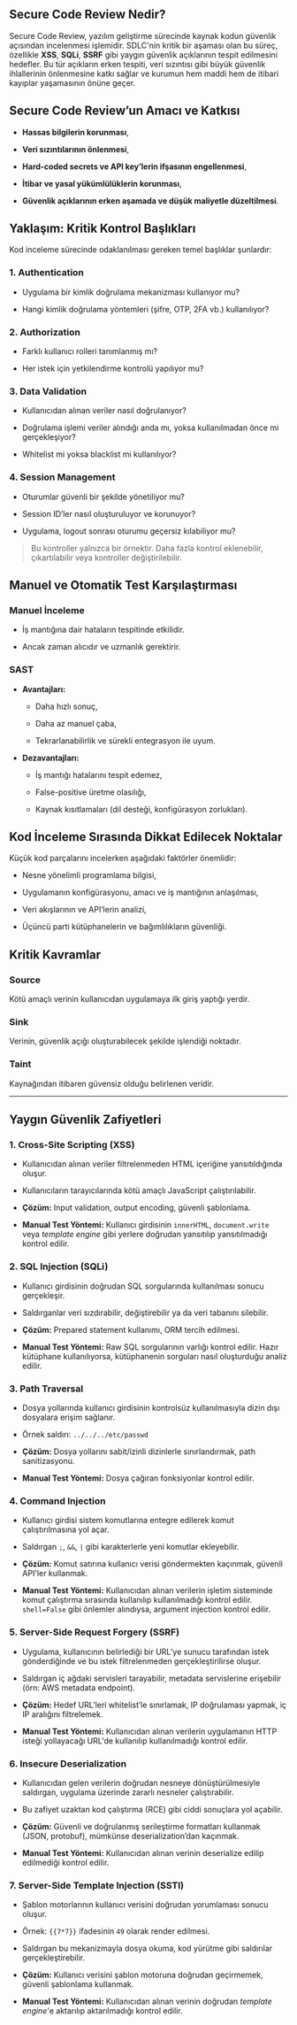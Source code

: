 ## **Secure Code Review Nedir?**

Secure Code Review, yazılım geliştirme sürecinde kaynak kodun güvenlik açısından incelenmesi işlemidir. SDLC'nin kritik bir aşaması olan bu süreç, özellikle **XSS**, **SQLi**, **SSRF** gibi yaygın güvenlik açıklarının tespit edilmesini hedefler. Bu tür açıkların erken tespiti, veri sızıntısı gibi büyük güvenlik ihlallerinin önlenmesine katkı sağlar ve kurumun hem maddi hem de itibari kayıplar yaşamasının önüne geçer.

## **Secure Code Review’un Amacı ve Katkısı**

- **Hassas bilgilerin korunması**,
    
- **Veri sızıntılarının önlenmesi**,
    
- **Hard-coded secrets ve API key’lerin ifşasının engellenmesi**,
    
- **İtibar ve yasal yükümlülüklerin korunması**,
    
- **Güvenlik açıklarının erken aşamada ve düşük maliyetle düzeltilmesi**.
    

## **Yaklaşım: Kritik Kontrol Başlıkları**

Kod inceleme sürecinde odaklanılması gereken temel başlıklar şunlardır:

### **1. Authentication**

- Uygulama bir kimlik doğrulama mekanizması kullanıyor mu?
    
- Hangi kimlik doğrulama yöntemleri (şifre, OTP, 2FA vb.) kullanılıyor?
    

### **2. Authorization**

- Farklı kullanıcı rolleri tanımlanmış mı?
    
- Her istek için yetkilendirme kontrolü yapılıyor mu?
    

### **3. Data Validation**

- Kullanıcıdan alınan veriler nasıl doğrulanıyor?
    
- Doğrulama işlemi veriler alındığı anda mı, yoksa kullanılmadan önce mi gerçekleşiyor?
    
- Whitelist mi yoksa blacklist mi kullanılıyor?
    

### **4. Session Management**

- Oturumlar güvenli bir şekilde yönetiliyor mu?
    
- Session ID’ler nasıl oluşturuluyor ve korunuyor?
    
- Uygulama, logout sonrası oturumu geçersiz kılabiliyor mu?
    

> Bu kontroller yalnızca bir örnektir. Daha fazla kontrol eklenebilir, çıkartılabilir veya kontroller değiştirilebilir.

## **Manuel ve Otomatik Test Karşılaştırması**

### **Manuel İnceleme**

- İş mantığına dair hataların tespitinde etkilidir.
    
- Ancak zaman alıcıdır ve uzmanlık gerektirir.
    

### **SAST**

- **Avantajları:**
    
    - Daha hızlı sonuç,
        
    - Daha az manuel çaba,
        
    - Tekrarlanabilirlik ve sürekli entegrasyon ile uyum.
        
- **Dezavantajları:**
    
    - İş mantığı hatalarını tespit edemez,
        
    - False-positive üretme olasılığı,
        
    - Kaynak kısıtlamaları (dil desteği, konfigürasyon zorlukları).
        

## **Kod İnceleme Sırasında Dikkat Edilecek Noktalar**

Küçük kod parçalarını incelerken aşağıdaki faktörler önemlidir:

- Nesne yönelimli programlama bilgisi,
    
- Uygulamanın konfigürasyonu, amacı ve iş mantığının anlaşılması,
    
- Veri akışlarının ve API’lerin analizi,
    
- Üçüncü parti kütüphanelerin ve bağımlılıkların güvenliği.
    

## **Kritik Kavramlar**

### **Source**

Kötü amaçlı verinin kullanıcıdan uygulamaya ilk giriş yaptığı yerdir.

### **Sink**

Verinin, güvenlik açığı oluşturabilecek şekilde işlendiği noktadır.

### **Taint**

Kaynağından itibaren güvensiz olduğu belirlenen veridir.

---

## **Yaygın Güvenlik Zafiyetleri**

### **1. Cross-Site Scripting (XSS)**

- Kullanıcıdan alınan veriler filtrelenmeden HTML içeriğine yansıtıldığında oluşur.
    
- Kullanıcıların tarayıcılarında kötü amaçlı JavaScript çalıştırılabilir.
    
- **Çözüm:** Input validation, output encoding, güvenli şablonlama.
    
- **Manual Test Yöntemi:** Kullanıcı girdisinin `innerHTML`, `document.write` veya _template engine_ gibi yerlere doğrudan yansıtılıp yansıtılmadığı kontrol edilir.
    

### **2. SQL Injection (SQLi)**

- Kullanıcı girdisinin doğrudan SQL sorgularında kullanılması sonucu gerçekleşir.
    
- Saldırganlar veri sızdırabilir, değiştirebilir ya da veri tabanını silebilir.
    
- **Çözüm:** Prepared statement kullanımı, ORM tercih edilmesi.
    
- **Manual Test Yöntemi:** Raw SQL sorgularının varlığı kontrol edilir. Hazır kütüphane kullanılıyorsa, kütüphanenin sorguları nasıl oluşturduğu analiz edilir.
    

### **3. Path Traversal**

- Dosya yollarında kullanıcı girdisinin kontrolsüz kullanılmasıyla dizin dışı dosyalara erişim sağlanır.
    
- Örnek saldırı: `../../../etc/passwd`
    
- **Çözüm:** Dosya yollarını sabit/izinli dizinlerle sınırlandırmak, path sanitizasyonu.
    
- **Manual Test Yöntemi:** Dosya çağıran fonksiyonlar kontrol edilir.
    

### **4. Command Injection**

- Kullanıcı girdisi sistem komutlarına entegre edilerek komut çalıştırılmasına yol açar.
    
- Saldırgan `;`, `&&`, `|` gibi karakterlerle yeni komutlar ekleyebilir.
    
- **Çözüm:** Komut satırına kullanıcı verisi göndermekten kaçınmak, güvenli API'ler kullanmak.
    
- **Manual Test Yöntemi:** Kullanıcıdan alınan verilerin işletim sisteminde komut çalıştırma sırasında kullanılıp kullanılmadığı kontrol edilir. `shell=False` gibi önlemler alındıysa, argument injection kontrol edilir.
    

### **5. Server-Side Request Forgery (SSRF)**

- Uygulama, kullanıcının belirlediği bir URL’ye sunucu tarafından istek gönderdiğinde ve bu istek filtrelenmeden gerçekleştirilirse oluşur.
    
- Saldırgan iç ağdaki servisleri tarayabilir, metadata servislerine erişebilir (örn: AWS metadata endpoint).
    
- **Çözüm:** Hedef URL’leri whitelist’le sınırlamak, IP doğrulaması yapmak, iç IP aralığını filtrelemek.
    
- **Manual Test Yöntemi:** Kullanıcıdan alınan verilerin uygulamanın HTTP isteği yollayacağı URL'de kullanılıp kullanılmadığı kontrol edilir.
    

### **6. Insecure Deserialization**

- Kullanıcıdan gelen verilerin doğrudan nesneye dönüştürülmesiyle saldırgan, uygulama üzerinde zararlı nesneler çalıştırabilir.
    
- Bu zafiyet uzaktan kod çalıştırma (RCE) gibi ciddi sonuçlara yol açabilir.
    
- **Çözüm:** Güvenli ve doğrulanmış serileştirme formatları kullanmak (JSON, protobuf), mümkünse deserialization’dan kaçınmak.
    
- **Manual Test Yöntemi:** Kullanıcıdan alınan verinin deserialize edilip edilmediği kontrol edilir.
    

### **7. Server-Side Template Injection (SSTI)**

- Şablon motorlarının kullanıcı verisini doğrudan yorumlaması sonucu oluşur.
    
- Örnek: `{{7*7}}` ifadesinin `49` olarak render edilmesi.
    
- Saldırgan bu mekanizmayla dosya okuma, kod yürütme gibi saldırılar gerçekleştirebilir.
    
- **Çözüm:** Kullanıcı verisini şablon motoruna doğrudan geçirmemek, güvenli şablonlama kullanmak.
    
- **Manual Test Yöntemi:** Kullanıcıdan alınan verinin doğrudan _template engine_'e aktarılıp aktarılmadığı kontrol edilir.
